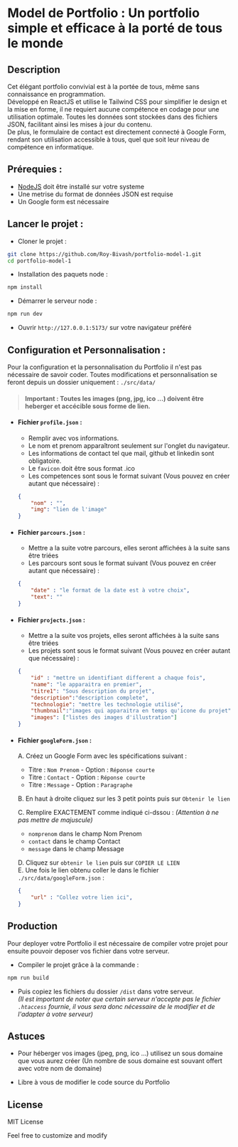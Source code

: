 # Model de Portfolio : Un portfolio simple et efficace à la porté de tous le monde

## Description
Cet élégant portfolio convivial est à la portée de tous, même sans connaissance en programmation.  
Développé en ReactJS et utilise le Tailwind CSS pour simplifier le design et la mise en forme, il ne requiert aucune compétence en codage pour une utilisation optimale. Toutes les données sont stockées dans des fichiers JSON, facilitant ainsi les mises à jour du contenu.  
De plus, le formulaire de contact est directement connecté à Google Form, rendant son utilisation accessible à tous, quel que soit leur niveau de compétence en informatique.



## Prérequies :
- [NodeJS](https://nodejs.org/fr) doit être installé sur votre systeme
- Une metrise du format de données JSON est requise
- Un Google form est nécessaire


## Lancer le projet :
- Cloner le projet :
``` bash
git clone https://github.com/Roy-Bivash/portfolio-model-1.git
cd portfolio-model-1
```

- Installation des paquets node :
``` bash
npm install
```
- Démarrer le serveur node :
``` bash
npm run dev
```
- Ouvrir `http://127.0.0.1:5173/` sur votre navigateur préféré


## Configuration et Personnalisation :

Pour la configuration et la personnalisation du Portfolio il n'est pas nécessaire de savoir coder.
Toutes modifications et personnalisation se feront depuis un dossier uniquement : `./src/data/`

> #### Important : Toutes les images (png, jpg, ico ...) doivent être heberger et accécible sous forme de lien.

- #### Fichier `profile.json` :
    * Remplir avec vos informations.  
    * Le nom et prenom apparaîtront seulement sur l'onglet du navigateur.  
    * Les informations de contact tel que mail, github et linkedin sont obligatoire.  
    * Le `favicon` doit être sous format .ico  
    * Les competences sont sous le format suivant (Vous pouvez en créer autant que nécessaire) : 
    ``` json
    {
        "nom" : "",
        "img": "lien de l'image"
    }
    ```

- #### Fichier `parcours.json` :
    * Mettre a la suite votre parcours, elles seront affichées à la suite sans être triées  
    * Les parcours sont sous le format suivant (Vous pouvez en créer autant que nécessaire) : 
    ``` json
    {
        "date" : "le format de la date est à votre choix",
        "text": ""
    }
    ```

- #### Fichier `projects.json` :
    * Mettre a la suite vos projets, elles seront affichées à la suite sans être triées  
    * Les projets sont sous le format suivant (Vous pouvez en créer autant que nécessaire) : 
    ``` json
    {
        "id" : "mettre un identifiant different a chaque fois",
        "name": "le apparaitra en premier",
        "titre1": "Sous description du projet",
        "description":"description complete",
        "technologie": "mettre les technologie utilisé",
        "thumbnail":"images qui apparaitra en temps qu'icone du projet",
        "images": ["listes des images d'illustration"]
    }
    ```

- #### Fichier `googleForm.json` :
    A. Créez un Google Form avec les spécifications suivant :  
    *  Titre : `Nom Prenom` - Option : `Réponse courte`
    *  Titre : `Contact` - Option : `Réponse courte`
    *  Titre : `Message` - Option : `Paragraphe`

    B. En haut à droite cliquez sur les 3 petit points puis sur `Obtenir le lien`

    C. Remplire EXACTEMENT comme indiqué ci-dssou : *(Attention à ne pas mettre de majuscule)*  
    * `nomprenom` dans le champ Nom Prenom
    * `contact` dans le champ Contact
    * `message` dans le champ Message  
    
    D. Cliquez sur `obtenir le lien` puis sur `COPIER LE LIEN`  
    E. Une fois le lien obtenu coller le dans le fichier `./src/data/googleForm.json` :
    ``` json
    {
        "url" : "Collez votre lien ici",
    }
    ```

## Production

Pour deployer votre Portfolio il est nécessaire de compiler votre projet pour ensuite pouvoir deposer vos fichier dans votre serveur.

- Compiler le projet grâce à la commande :
``` bash
npm run build
```
- Puis copiez les fichiers du dossier `/dist` dans votre serveur.  
*(Il est important de noter que certain serveur n'accepte pas le fichier `.htaccess` fournie, il vous sera donc nécessaire de le modifier et de l'adapter à votre serveur)*

## Astuces
- Pour héberger vos images (jpeg, png, ico ...) utilisez un sous domaine que vous aurez créer (Un nombre de sous domaine est souvant offert avec votre nom de domaine)

- Libre à vous de modifier le code source du Portfolio


## License
MIT License

Feel free to customize and modify
